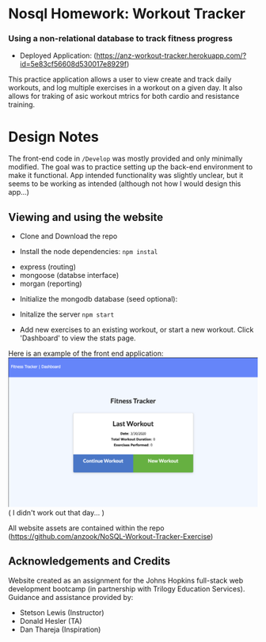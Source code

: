 # Nosql Homework: Workout Tracker
### Using a non-relational database to track fitness progress
* Deployed Application: (https://anz-workout-tracker.herokuapp.com/?id=5e83cf56608d530017e8929f)

This practice application allows a user to view create and track daily workouts, and log multiple exercises in a workout on a given day. It also allows for traking of asic workout mtrics for both cardio and resistance training.

# Design Notes

The front-end code in `/Develop` was mostly provided and only minimally modified. The goal was to practice setting up the back-end environment to make it functional. App intended functionality was slightly unclear, but it seems to be working as intended (although not how I would design this app...)

## Viewing and using the website
<!-- Follow the link to the deployed application above, or  -->

- Clone and Download the repo

- Install the node dependencies:
`npm instal`
* express (routing)
* mongoose (databse interface)
* morgan (reporting)

- Initialize the mongodb database (seed optional):

- Initalize the server
`npm start`

- Add new exercises to an existing workout, or start a new workout. Click 'Dashboard' to view the stats page.


Here is an example of the front end application:
![Mainpage Screenshot Demo](/Assets/NoSQL_WOTracker_SS.png)
( I didn't work out that day... )

All website assets are contained within the repo (https://github.com/anzook/NoSQL-Workout-Tracker-Exercise)


## Acknowledgements and Credits

Website created as an assignment for the Johns Hopkins full-stack web development bootcamp (in partnership with Trilogy Education Services).
Guidance and assistance provided by:
* Stetson Lewis (Instructor)
* Donald Hesler (TA)
* Dan Thareja (Inspiration)

